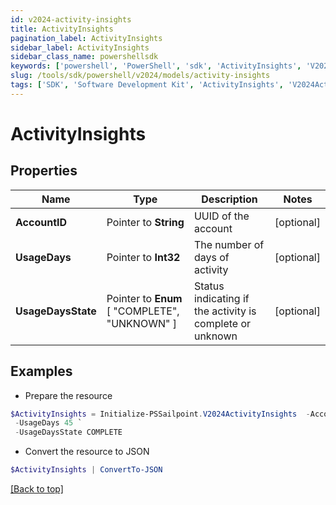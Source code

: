 ```yaml
---
id: v2024-activity-insights
title: ActivityInsights
pagination_label: ActivityInsights
sidebar_label: ActivityInsights
sidebar_class_name: powershellsdk
keywords: ['powershell', 'PowerShell', 'sdk', 'ActivityInsights', 'V2024ActivityInsights'] 
slug: /tools/sdk/powershell/v2024/models/activity-insights
tags: ['SDK', 'Software Development Kit', 'ActivityInsights', 'V2024ActivityInsights']
---
```



# ActivityInsights

## Properties

Name | Type | Description | Notes
------------ | ------------- | ------------- | -------------
**AccountID** |  Pointer to **String** | UUID of the account | [optional] 
**UsageDays** |  Pointer to **Int32** | The number of days of activity | [optional] 
**UsageDaysState** |  Pointer to  **Enum** [  "COMPLETE",    "UNKNOWN" ] | Status indicating if the activity is complete or unknown | [optional] 

## Examples

- Prepare the resource
```powershell
$ActivityInsights = Initialize-PSSailpoint.V2024ActivityInsights  -AccountID c4ddd5421d8549f0abd309162cafd3b1 `
 -UsageDays 45 `
 -UsageDaysState COMPLETE
```

- Convert the resource to JSON
```powershell
$ActivityInsights | ConvertTo-JSON
```


[[Back to top]](#) 

